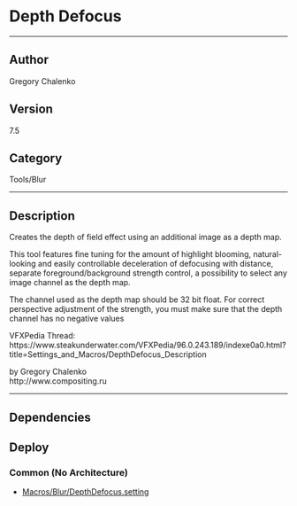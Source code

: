 # Depth Defocus
___

## Author
Gregory Chalenko

## Version
7.5

## Category
Tools/Blur

___

## Description
<p>Creates the depth of field effect using an additional image as a depth map.</p>

<p>This tool features fine tuning for the amount of highlight blooming, natural-looking and easily controllable deceleration of defocusing with distance, separate foreground/background strength control, a possibility to select any image channel as the depth map.</p>

<p>The channel used as the depth map should be 32 bit float. For correct perspective adjustment of the strength, you must make sure that the depth channel has no negative values</p>

<p>VFXPedia Thread:<br>
https://www.steakunderwater.com/VFXPedia/96.0.243.189/indexe0a0.html?title=Settings_and_Macros/DepthDefocus_Description</p>

<p>by Gregory Chalenko<br>
http://www.compositing.ru</p>

___

## Dependencies

## Deploy

### Common (No Architecture)

<ul>
<li><a href="https://gitlab.com/WeSuckLess/Reactor/-/blob/master/Atoms/com.GregoryChalenko.DepthDefocus/Macros/Blur/DepthDefocus.setting?ref_type=heads">Macros/Blur/DepthDefocus.setting</a></li>
</ul>
